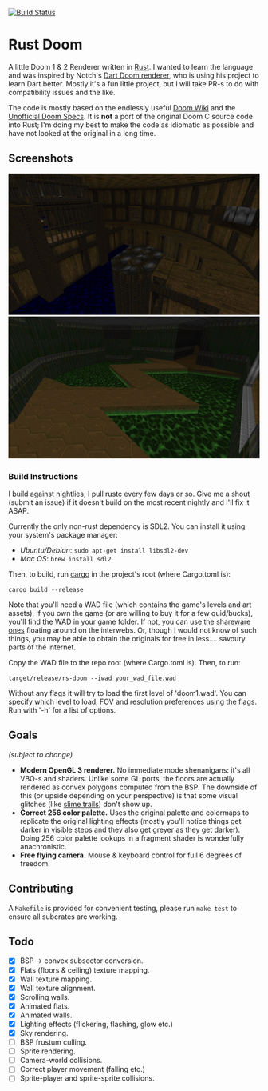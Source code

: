 [![Build Status](https://travis-ci.org/cristicbz/rust-doom.svg?branch=master)](https://travis-ci.org/cristicbz/rust-doom)

Rust Doom
=========

A little Doom 1 & 2 Renderer written in [Rust](https://github.com/rust-lang/rust). I wanted to learn the language and was inspired by Notch's [Dart Doom renderer](https://github.com/xNotch/Dark), who is using his project to learn Dart better. Mostly it's a fun little project, but I will take PR-s to do with compatibility issues and the like.

The code is mostly based on the endlessly useful [Doom Wiki](http://doomwiki.org) and the [Unofficial Doom Specs](http://aiforge.net/test/wadview/dmspec16.txt). It is **not** a port of the original Doom C source code into Rust; I'm doing my best to make the code as idiomatic as possible and have not looked at the original in a long time.

## Screenshots
![Zig-zag Screenshot](screenshots/readme1.png)
![Doom 2 Screenshot](screenshots/readme2.png)

### Build Instructions
I build against nightlies; I pull rustc every few days or so. Give me a shout (submit an issue) if it doesn't build on the most recent nightly and I'll fix it ASAP.

Currently the only non-rust dependency is SDL2. You can install it using your system's package manager:

* _Ubuntu/Debian_: ```sudo apt-get install libsdl2-dev```
* _Mac OS_: ```brew install sdl2```

Then, to build, run [cargo](http://crates.io) in the project's root (where Cargo.toml is):
```
cargo build --release
```

Note that you'll need a WAD file (which contains the game's levels and art assets). If you own the game (or are willing to buy it for a few quid/bucks), you'll find the WAD in your game folder. If not, you can use the [shareware ones](http://distro.ibiblio.org/pub/linux/distributions/slitaz/sources/packages/d/doom1.wad) floating around on the interwebs. Or, though I would not know of such things, you may be able to obtain the originals for free in less.... savoury parts of the internet.

Copy the WAD file to the repo root (where Cargo.toml is). Then, to run:
```
target/release/rs-doom --iwad your_wad_file.wad
```

Without any flags it will try to load the first level of 'doom1.wad'. You can
specify which level to load, FOV and resolution preferences using the flags. Run
with '-h' for a list of options.

## Goals
_(subject to change)_

* **Modern OpenGL 3 renderer.** No immediate mode shenanigans: it's all VBO-s and shaders. Unlike some GL ports, the floors are actually rendered as convex polygons computed from the BSP. The downside of this (or upside depending on your perspective) is that some visual glitches (like [slime trails](http://doom.wikia.com/wiki/Slime_trail)) don't show up.
* **Correct 256 color palette.** Uses the original palette and colormaps to replicate the original lighting effects (mostly you'll notice things get darker in visible steps and they also get greyer as they get darker). Doing 256 color palette lookups in a fragment shader is wonderfully anachronistic.
* **Free flying camera.** Mouse & keyboard control for full 6 degrees of freedom.

## Contributing

A `Makefile` is provided for convenient testing, please run `make test` to ensure all subcrates are working.

## Todo
* [x] BSP -> convex subsector conversion.
* [x] Flats (floors & ceiling) texture mapping.
* [x] Wall texture mapping.
* [x] Wall texture alignment.
* [x] Scrolling walls.
* [x] Animated flats.
* [x] Animated walls.
* [x] Lighting effects (flickering, flashing, glow etc.)
* [x] Sky rendering.
* [ ] BSP frustum culling.
* [ ] Sprite rendering.
* [ ] Camera-world collisions.
* [ ] Correct player movement (falling etc.)
* [ ] Sprite-player and sprite-sprite collisions.
